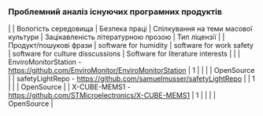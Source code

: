 ### Проблемний аналіз існуючих програмних продуктів

|  | Вологість середовища | Безпека праці | Спілкування на теми масової культури | Зацікавленість літературною прозою | Тип ліцензії |
| Продукт/пошукові фрази | software for humidity | software for work safety | software for culture disscussions | Software for literature interests | |
| EnviroMonitorStation - https://github.com/EnviroMonitor/EnviroMonitorStation | 1 |  |  |  | OpenSource |
| safetyLightRepo - https://github.com/samuelmusser/safetyLightRepo |  | 1 |  |  | OpenSource |
| X-CUBE-MEMS1 - https://github.com/STMicroelectronics/X-CUBE-MEMS1 | 1 |  |  |  | OpenSource |

